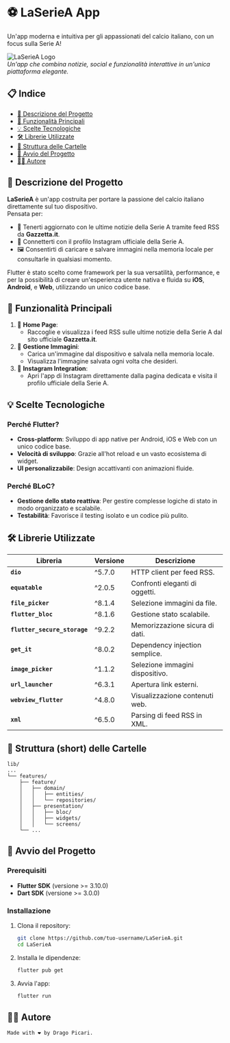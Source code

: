 # ⚽️ **LaSerieA App** 
Un'app moderna e intuitiva per gli appassionati del calcio italiano, con un focus sulla Serie A!  

![LaSerieA Logo](https://encrypted-tbn0.gstatic.com/images?q=tbn:ANd9GcSTZzOvLvPNvyjPNlFMSH9pFu9ebR_7pPT3gQ&s)  
*Un'app che combina notizie, social e funzionalità interattive in un'unica piattaforma elegante.*



## 📋 **Indice**
- [📖 Descrizione del Progetto](#-descrizione-del-progetto)
- [🚀 Funzionalità Principali](#-funzionalità-principali)
- [💡 Scelte Tecnologiche](#-scelte-tecnologiche)
- [🛠️ Librerie Utilizzate](#️-librerie-utilizzate)
- [📂 Struttura delle Cartelle](#-struttura-delle-cartelle)
- [🏁 Avvio del Progetto](#-avvio-del-progetto)
- [👨‍💻 Autore](#-autore)



## 📖 **Descrizione del Progetto**
**LaSerieA** è un'app costruita per portare la passione del calcio italiano direttamente sul tuo dispositivo.  
Pensata per:
- 📰 Tenerti aggiornato con le ultime notizie della Serie A tramite feed RSS da **Gazzetta.it**.
- 📱 Connetterti con il profilo Instagram ufficiale della Serie A.
- 🖼️ Consentirti di caricare e salvare immagini nella memoria locale per consultarle in qualsiasi momento.

Flutter è stato scelto come framework per la sua versatilità, performance, e per la possibilità di creare un'esperienza utente nativa e fluida su **iOS**, **Android**, e **Web**, utilizzando un unico codice base.



## 🚀 **Funzionalità Principali**
1. 📰 **Home Page**: 
   - Raccoglie e visualizza i feed RSS sulle ultime notizie della Serie A dal sito ufficiale **Gazzetta.it**.
2. 📸 **Gestione Immagini**:
   - Carica un'immagine dal dispositivo e salvala nella memoria locale.
   - Visualizza l'immagine salvata ogni volta che desideri.
3. 🔗 **Instagram Integration**:
   - Apri l'app di Instagram direttamente dalla pagina dedicata e visita il profilo ufficiale della Serie A.



## 💡 **Scelte Tecnologiche**
### Perché Flutter?  
- **Cross-platform**: Sviluppo di app native per Android, iOS e Web con un unico codice base.
- **Velocità di sviluppo**: Grazie all'hot reload e un vasto ecosistema di widget.
- **UI personalizzabile**: Design accattivanti con animazioni fluide.

### Perché **BLoC**?  
- **Gestione dello stato reattiva**: Per gestire complesse logiche di stato in modo organizzato e scalabile.
- **Testabilità**: Favorisce il testing isolato e un codice più pulito.



## 🛠️ **Librerie Utilizzate**
| Libreria                        | Versione  |   Descrizione                       |
|---------------------------------|-----------|-------------------------------------|
| **`dio`**                       | ^5.7.0    | HTTP client per feed RSS.           |
| **`equatable`**                 | ^2.0.5    | Confronti eleganti di oggetti.      |
| **`file_picker`**               | ^8.1.4    | Selezione immagini da file.         |
| **`flutter_bloc`**              | ^8.1.6    | Gestione stato scalabile.           |
| **`flutter_secure_storage`**    | ^9.2.2    | Memorizzazione sicura di dati.      |
| **`get_it`**                    | ^8.0.2    | Dependency injection semplice.      |
| **`image_picker`**              | ^1.1.2    | Selezione immagini dispositivo.     |
| **`url_launcher`**              | ^6.3.1    | Apertura link esterni.              |
| **`webview_flutter`**           | ^4.8.0    | Visualizzazione contenuti web.      |
| **`xml`**                       | ^6.5.0    | Parsing di feed RSS in XML.         |



## 📂 **Struttura (short) delle Cartelle**
```plaintext
lib/
...
└── features/
    ├── feature/
    │   ├── domain/
    │   │   ├── entities/
    │   │   └── repositories/
    │   ├── presentation/
    │   │   ├── bloc/
    │   │   ├── widgets/
    │   │   └── screens/
    └── ...
```

## 🏁 **Avvio del Progetto**

### Prerequisiti  
- **Flutter SDK** (versione >= 3.10.0)  
- **Dart SDK** (versione >= 3.0.0)  

### Installazione  
1. Clona il repository:  
    ```bash
    git clone https://github.com/tuo-username/LaSerieA.git
    cd LaSerieA
    ```
2. Installa le dipendenze:
    ```bash
    flutter pub get
    ```
3. Avvia l'app:
    ```bash
    flutter run
    ```

## 👨‍💻 Autore

    Made with ❤️ by Drago Picari.
